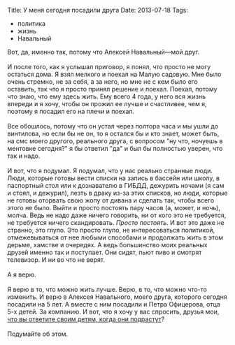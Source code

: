 Title: У меня сегодня посадили друга
Date: 2013-07-18
Tags: 
  - политика
  - жизнь
  - Навальный

<div class="text">Вот, да, именно так, потому что Алексей Навальный—мой друг.<br /><br />
И после того, как я услышал приговор, я понял, что просто не могу остаться дома. Я взял мелкого и поехал на Малую садовую. Мне было очень стремно, не за себя, а за него, но мне не с кем было его оставить, так что я просто принял решение и поехал. Поехал, потому что знаю, что ему здесь жить. Ему всего 4 года, у него вся жизнь впереди и я хочу, чтобы он прожил ее лучше и счастливее, чем я, поэтому я посадил его на плечи и поехал.<br /><br />
Все обошлось, потому что он устал через полтора часа и мы ушли до винтилова, но если бы не он, то я остался бы и кто знает, может быть, на смс моего другого, реального друга, с вопросом "ну что, ночуешь в ментовке сегодня?" я бы ответил "да" и был бы полностью уверен, что так и надо.<br /><br />
И вот, что я подумал. Я подумал, что у нас реально странные люди. Люди, которые готовы вести списки на запись в бассейн или школу, в паспортный стол или к дознавателю в ГИБДД, дежурить ночами (я сам и стоял, и дежурил), лезть в драку из-за этих списков, но люди, которые не готовы оторвать свою жопу от дивана и сделать так, чтобы всего этого не было. Выйти и просто постоять пару часов (а, может, и ночь), молча. Ведь не надо даже ничего говорить, ни от кого это не требуется, не требуется ничего скандировать. <i>Просто постоять</i>. И вот это даже не странно, это глупо. Это просто глупо, не интересоваться политикой, отмежевываться от нее любыми способами и продолжать жить в этом дерьме, хамстве и очередях. А ведь большинство моих реальных друзей именно так и поступает. Они сидят, пьют пиво и смотрят телевизор. И ни во что не верят.<br /><br />
А я верю.<br /><br />
Я верю в то, что можно жить лучше. Верю, в то, что можно что-то изменить. И верю в Алексея Навального, моего друга, которого сегодня посадили на 5 лет. А вместе с ним посадили и Петра Офицерова, отца 5-х детей. За компанию. И вот, что я хочу у вас спросить, друзья мои, <a href="http://youtu.be/m9YCqjWp_qg?t=2m17s">что вы ответите своим детям, когда они подрастут</a>?<br /><br />
Подумайте об этом.</div>